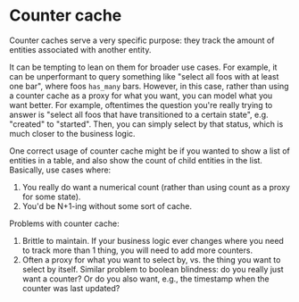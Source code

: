 # Counter cache

Counter caches serve a very specific purpose: they track the amount of entities associated with another entity.

It can be tempting to lean on them for broader use cases. For example, it can be unperformant to query something like "select all foos with at least one bar", where foos `has_many` bars. However, in this case, rather than using a counter cache as a proxy for what you want, you can model what you want better. For example, oftentimes the question you're really trying to answer is "select all foos that have transitioned to a certain state", e.g. "created" to "started". Then, you can simply select by that status, which is much closer to the business logic.

One correct usage of counter cache might be if you wanted to show a list of entities in a table, and also show the count of child entities in the list. Basically, use cases where:

1. You really do want a numerical count (rather than using count as a proxy for some state).
2. You'd be N+1-ing without some sort of cache.

Problems with counter cache:

1. Brittle to maintain. If your business logic ever changes where you need to track more than 1 thing, you will need to add more counters.
2. Often a proxy for what you want to select by, vs. the thing you want to select by itself. Similar problem to boolean blindness: do you really just want a counter? Or do you also want, e.g., the timestamp when the counter was last updated?

